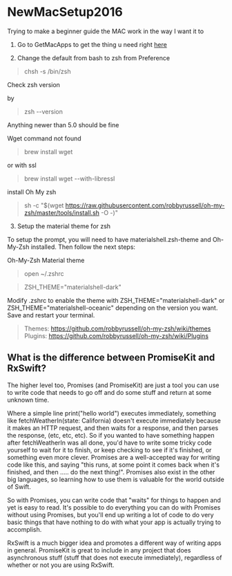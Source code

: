 # NewMacSetup2016

Trying to make a beginner guide the MAC work in the way I want it to


1. Go to GetMacApps to get the thing u need right [here](http://www.getmacapps.com/)

2. Change the default from bash to zsh from Preference

> chsh -s /bin/zsh

Check zsh version

by 

> zsh --version

Anything newer than 5.0 should be fine

Wget command not found

> brew install wget

or with ssl

> brew install wget --with-libressl

install Oh My zsh

> sh -c "$(wget https://raw.githubusercontent.com/robbyrussell/oh-my-zsh/master/tools/install.sh -O -)"


3. Setup the material theme for zsh 


To setup the prompt, you will need to have materialshell.zsh-theme and Oh-My-Zsh installed. Then follow the next steps:

Oh-My-Zsh Material theme

> open ~/.zshrc

> ZSH_THEME="materialshell-dark"

Modify .zshrc to enable the theme with ZSH_THEME="materialshell-dark" or ZSH_THEME="materialshell-oceanic" depending on the version you want.
Save and restart your terminal.

> Themes: https://github.com/robbyrussell/oh-my-zsh/wiki/themes
> Plugins:  https://github.com/robbyrussell/oh-my-zsh/wiki/Plugins
   


## What is the difference between PromiseKit and RxSwift?

The higher level too, Promises (and PromiseKit) are just a tool you can use to write code that needs to go off and do some stuff and return at some unknown time.

Where a simple line print("hello world") executes immediately, something like fetchWeatherIn(state: California) doesn't execute immediately because it makes an HTTP request, and then waits for a response, and then parses the response, (etc, etc, etc). So if you wanted to have something happen after fetchWeatherIn was all done, you'd have to write some tricky code yourself to wait for it to finish, or keep checking to see if it's finished, or something even more clever. Promises are a well-accepted way for writing code like this, and saying "this runs, at some point it comes back when it's finished, and then ..... do the next thing!". Promises also exist in the other big languages, so learning how to use them is valuable for the world outside of Swift.

So with Promises, you can write code that "waits" for things to happen and yet is easy to read. It's possible to do everything you can do with Promises without using Promises, but you'll end up writing a lot of code to do very basic things that have nothing to do with what your app is actually trying to accomplish.

RxSwift is a much bigger idea and promotes a different way of writing apps in general. PromiseKit is great to include in any project that does asynchronous stuff (stuff that does not execute immediately), regardless of whether or not you are using RxSwift.

